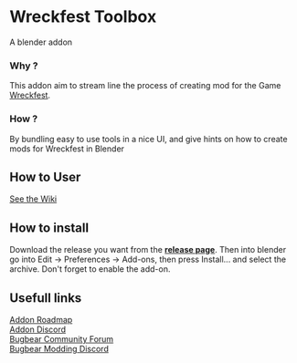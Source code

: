 # Wreckfest Toolbox
A blender addon

### Why ?
This addon aim to stream line the process of creating mod for the Game [Wreckfest](https://bugbeargames.com/).

### How ?
By bundling easy to use tools in a nice UI, and give hints on how to create mods for Wreckfest in Blender

## How to User
[See the Wiki](https://github.com/ThomsGuillemot/wreckfest-toolbox/wiki)

## How to install
Download the release you want from the **[release page](https://github.com/ThomsGuillemot/wreckfest-toolbox/releases)**. Then into blender go into Edit -> Preferences -> Add-ons, then press Install... and select the archive. Don't forget to enable the add-on.

## Usefull links
[Addon Roadmap](https://trello.com/b/ttLmiQLY)   
[Addon Discord](https://discord.gg/BKB6geB3ku)   
[Bugbear Community Forum](http://community.bugbeargames.com/)   
[Bugbear Modding Discord](https://discord.gg/Zxv3JuVXrk)
